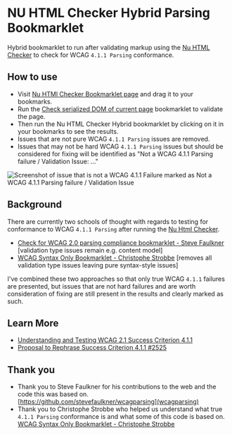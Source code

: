 # NU HTML Checker Hybrid Parsing Bookmarklet
Hybrid bookmarklet to run after validating markup using the [Nu HTML Checker](https://validator.w3.org/nu/about.html) to check for WCAG `4.1.1 Parsing` conformance.

## How to use
- Visit [Nu HTMl Checker Bookmarklet page](https://cdpn.io/pen/debug/JjvMzeO) and drag it to your bookmarks.
- Run the [Check serialized DOM of current page](https://validator.w3.org/nu/about.html) bookmarklet to validate the page.
- Then run the Nu HTML Checker Hybrid bookmarklet by clicking on it in your bookmarks to see the results.
- Issues that are not pure WCAG `4.1.1 Parsing` issues are removed.
- Issues that may not be hard WCAG `4.1.1 Parsing` issues but should be considered for fixing will be identified as "Not a WCAG 4.1.1 Parsing failure / Validation Issue: ..."

![Screenshot of issue that is not a WCAG 4.1.1 Failure marked as Not a WCAG 4.1.1 Parsing failure / Validation Issue](https://user-images.githubusercontent.com/3695795/192630728-1ade6959-2282-4cb4-9e0f-f2c9011bd49b.png)

## Background
There are currently two schools of thought with regards to testing for conformance to WCAG `4.1.1 Parsing` after running the [Nu Html Checker](https://validator.w3.org/nu/). 

- [Check for WCAG 2.0 parsing compliance bookmarklet - Steve Faulkner](https://validator.w3.org/nu/about.html) [validation type issues remain e.g. content model]
- [WCAG Syntax Only Bookmarklet - Christophe Strobbe](https://cstrobbe.gitlab.io/A11yWorks/wcagtests/html5/sc_4.1.1_syntax/wcag-syntax-bookmarklet.html) [removes all validation type issues leaving pure syntax-style issues]

I've combined these two approaches so that only true WCAG `4.1.1` failures are presented, but issues that are not hard failures and are worth consideration of fixing are still present in the results and clearly marked as such.

## Learn More
- [Understanding and Testing WCAG 2.1 Success Criterion 4.1.1](https://cstrobbe.gitlab.io/A11yWorks/wcagtests/html5/sc_4.1.1_syntax/index.html)
- [Proposal to Rephrase Success Criterion 4.1.1 #2525](https://github.com/w3c/wcag/issues/2525)


## Thank you
- Thank you to Steve Faulkner for his contributions to the web and the code this was based on. [https://github.com/stevefaulkner/wcagparsing](wcagparsing)
- Thank you to Christophe Strobbe who helped us understand what true `4.1.1 Parsing` conformance is and what some of this code is based on. [WCAG Syntax Only Bookmarklet - Christophe Strobbe](https://cstrobbe.gitlab.io/A11yWorks/wcagtests/html5/sc_4.1.1_syntax/wcag-syntax-bookmarklet.html)